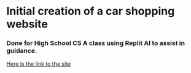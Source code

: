 # Initial creation of a car shopping website
### Done for High School CS A class using Replit AI to assist in guidance.

[Here is the link to the site](https://muhiburr.github.io)
